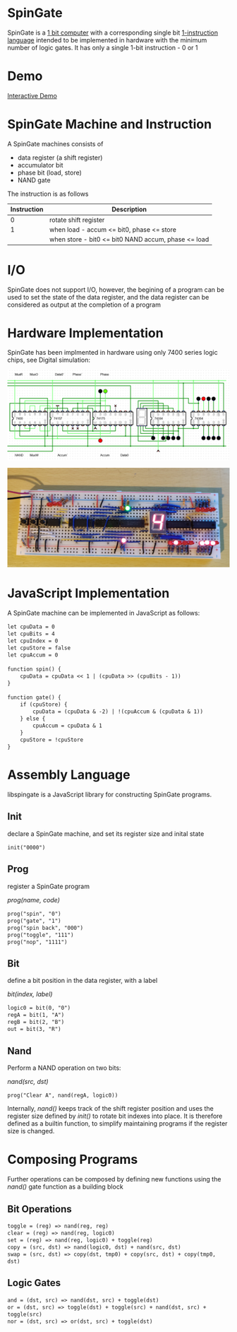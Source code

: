 # SpinGate

SpinGate is a [1 bit computer](https://en.wikipedia.org/wiki/1-bit_computing) with a corresponding single bit [1-instruction language](https://en.wikipedia.org/wiki/One-instruction_set_computer) intended to be implemented in hardware with the minimum number of logic gates.  It has only a single 1-bit instruction - 0 or 1

# Demo

[Interactive Demo](https://jacoblister.github.io/spingate/)

# SpinGate Machine and Instruction

A SpinGate machines consists of
* data register (a shift register)
* accumulator bit
* phase bit (load, store)
* NAND gate

The instruction is as follows

| Instruction | Description                                         |
|-------------|-----------------------------------------------------|
|0            | rotate shift register                               |
|1            | when load - accum <= bit0, phase <= store           |
|             | when store - bit0 <= bit0 NAND accum, phase <= load |

# I/O

SpinGate does not support I/O, however, the begining of a program can be used to set the state of the data register, and the data register can be considered as output at the completion of a program

# Hardware Implementation

SpinGate has been implmented in hardware using only 7400 series logic chips, see Digital simulation:

![Digital](Digital/screenshot.png "Digital")

![Bread Board](breadboard.jpg "Bread Board")

# JavaScript Implementation
A SpinGate machine can be implemented in JavaScript as follows:

```
let cpuData = 0
let cpuBits = 4
let cpuIndex = 0
let cpuStore = false
let cpuAccum = 0

function spin() {
    cpuData = cpuData << 1 | (cpuData >> (cpuBits - 1))
}

function gate() {
    if (cpuStore) {
        cpuData = (cpuData & -2) | !(cpuAccum & (cpuData & 1))
    } else {
        cpuAccum = cpuData & 1
    }
    cpuStore = !cpuStore
}
```

# Assembly Language

libspingate is a JavaScript library for constructing SpinGate programs.

## Init 

declare a SpinGate machine, and set its register size and inital state

```
init("0000")
```

## Prog

register a SpinGate program

*prog(name, code)*

```
prog("spin", "0")
prog("gate", "1")
prog("spin back", "000")
prog("toggle", "111")
prog("nop", "1111")
```

## Bit

define a bit position in the data register, with a label

*bit(index, label)*

```
logic0 = bit(0, "0")
regA = bit(1, "A")
regB = bit(2, "B")
out = bit(3, "R")
```

## Nand

Perform a NAND operation on two bits:

*nand(src, dst)*

```
prog("Clear A", nand(regA, logic0))
```

Internally, *nand()* keeps track of the shift register position and uses the register size defined by *init()* to rotate bit indexes into place.  It is therefore defined as a builtin function, to simplify maintaining programs if the register size is changed.

# Composing Programs

Further operations can be composed by defining new functions using the *nand()* gate function as a building block

## Bit Operations

```
toggle = (reg) => nand(reg, reg)
clear = (reg) => nand(reg, logic0)
set = (reg) => nand(reg, logic0) + toggle(reg)
copy = (src, dst) => nand(logic0, dst) + nand(src, dst)
swap = (src, dst) => copy(dst, tmp0) + copy(src, dst) + copy(tmp0, dst)
```

## Logic Gates

```
and = (dst, src) => nand(dst, src) + toggle(dst)
or = (dst, src) => toggle(dst) + toggle(src) + nand(dst, src) + toggle(src)
nor = (dst, src) => or(dst, src) + toggle(dst)
```

